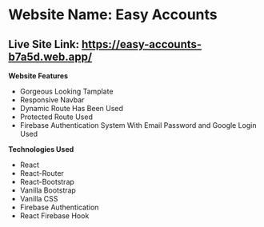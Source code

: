 Website Name: Easy Accounts
===
Live Site Link: https://easy-accounts-b7a5d.web.app/
---

**Website Features**

* Gorgeous Looking Tamplate
* Responsive Navbar
* Dynamic Route Has Been Used
* Protected Route Used
* Firebase Authentication System With Email Password and Google Login Used

**Technologies Used**

* React
* React-Router
* React-Bootstrap
* Vanilla Bootstrap
* Vanilla CSS
* Firebase Authentication
* React Firebase Hook

